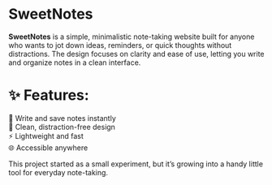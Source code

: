 # SweetNotes

**SweetNotes** is a simple, minimalistic note-taking website built for anyone who wants to jot down ideas, reminders, or quick thoughts without distractions. The design focuses on clarity and ease of use, letting you write and organize notes in a clean interface.

# ✨ Features: <br>
📝 Write and save notes instantly <br>
🎨 Clean, distraction-free design <br>
⚡ Lightweight and fast <br>
🌐 Accessible anywhere <br>

This project started as a small experiment, but it’s growing into a handy little tool for everyday note-taking.
